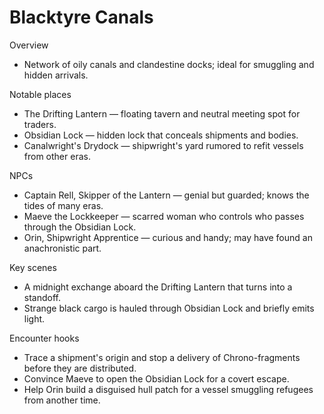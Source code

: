 # Blacktyre Canals

Overview
- Network of oily canals and clandestine docks; ideal for smuggling and hidden arrivals.

Notable places
- The Drifting Lantern — floating tavern and neutral meeting spot for traders.
- Obsidian Lock — hidden lock that conceals shipments and bodies.
- Canalwright's Drydock — shipwright's yard rumored to refit vessels from other eras.

NPCs
- Captain Rell, Skipper of the Lantern — genial but guarded; knows the tides of many eras.
- Maeve the Lockkeeper — scarred woman who controls who passes through the Obsidian Lock.
- Orin, Shipwright Apprentice — curious and handy; may have found an anachronistic part.

Key scenes
- A midnight exchange aboard the Drifting Lantern that turns into a standoff.
- Strange black cargo is hauled through Obsidian Lock and briefly emits light.

Encounter hooks
- Trace a shipment's origin and stop a delivery of Chrono-fragments before they are distributed.
- Convince Maeve to open the Obsidian Lock for a covert escape.
- Help Orin build a disguised hull patch for a vessel smuggling refugees from another time.
